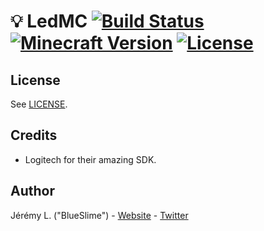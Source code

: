 # :bulb: LedMC [![Build Status](https://img.shields.io/travis/IamBlueSlime/LedMC/master.svg?style=flat-square)](https://travis-ci.org/IamBlueSlime/LedMC) [![Minecraft Version](https://img.shields.io/badge/minecraft%20version-1.12.1-red.svg?style=flat-square)](https://github.com/IamBlueSlime/ForgottenTemple) [![License](https://img.shields.io/badge/license-Ce--CILL--B-blue.svg?style=flat-square)](LICENSE)


## License

See [LICENSE](LICENSE).


## Credits

* Logitech for their amazing SDK.


## Author

Jérémy L. ("BlueSlime") - [Website](https://blueslime.fr) - [Twitter](https://twitter.com/iamblueslime)